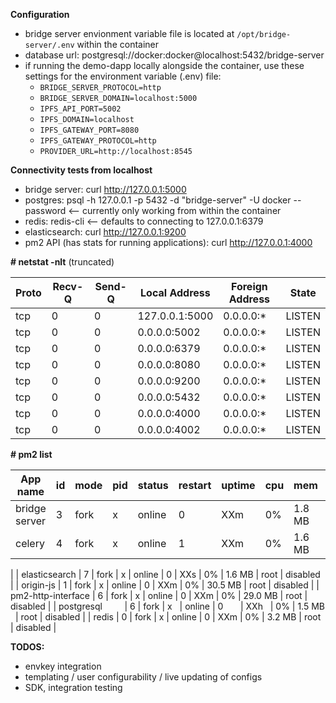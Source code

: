 **Configuration**
- bridge server envionment variable file is located at `/opt/bridge-server/.env` within the container
- database url: postgresql://docker:docker@localhost:5432/bridge-server
- if running the demo-dapp locally alongside the container, use these settings for the environment variable (.env) file:
    - `BRIDGE_SERVER_PROTOCOL=http`
    - `BRIDGE_SERVER_DOMAIN=localhost:5000`
    - `IPFS_API_PORT=5002`
    - `IPFS_DOMAIN=localhost`
    - `IPFS_GATEWAY_PORT=8080`
    - `IPFS_GATEWAY_PROTOCOL=http`
    - `PROVIDER_URL=http://localhost:8545`

**Connectivity tests from localhost**
- bridge server: curl http://127.0.0.1:5000
- postgres:  psql -h 127.0.0.1 -p 5432 -d "bridge-server" -U docker --password <-- currently only working from within the container
- redis: redis-cli <-- defaults to connecting to 127.0.0.1:6379
- elasticsearch: curl http://127.0.0.1:9200
- pm2 API (has stats for running applications): curl http://127.0.0.1:4000

**\# netstat -nlt** (truncated)

|Proto  | Recv-Q |Send-Q |Local Address     |      Foreign Address      |   State      |
| ----- | ------ | ----- | ---------------- | ------------------------- | ------------ |
|tcp    |    0   |   0   | 127.0.0.1:5000   |       0.0.0.0:*           |    LISTEN    |
|tcp    |    0   |   0   | 0.0.0.0:5002     |       0.0.0.0:*           |    LISTEN    |
|tcp    |    0   |   0   | 0.0.0.0:6379     |       0.0.0.0:*           |    LISTEN    |
|tcp    |    0   |   0   | 0.0.0.0:8080     |       0.0.0.0:*           |    LISTEN    |
|tcp    |    0   |   0   | 0.0.0.0:9200     |       0.0.0.0:*           |    LISTEN    |
|tcp    |    0   |   0   | 0.0.0.0:5432     |       0.0.0.0:*           |    LISTEN    |
|tcp    |    0   |   0   | 0.0.0.0:4000     |       0.0.0.0:*           |    LISTEN    |
|tcp    |    0   |   0   | 0.0.0.0:4002     |       0.0.0.0:*           |    LISTEN    |

**\# pm2 list**

| App name           | id | mode | pid  | status | restart | uptime | cpu | mem        | user | watching |
| ------------------ | -- | ----- | ---- | ------ | ------- | ------ | ---- | ---------- | ---- | -------- |
| bridge server      | 3  | fork | x    | online | 0       | XXm    | 0%  | 1.8 MB    | root | disabled |
| celery             | 4  | fork | x    | online | 1       | XXm    | 0%  | 1.6 MB    | root | disabled |
|
| elasticsearch      | 7  | fork | x    | online | 0       | XXs    | 0%  | 1.6 MB     | root | disabled |
| origin-js          | 1  | fork | x    | online | 0       | XXm    | 0%  | 30.5 MB    | root | disabled |
| pm2-http-interface | 6  | fork | x    | online | 0       | XXm    | 0%  | 29.0 MB    | root | disabled |
| postgresql         | 6  | fork | x    | online | 0       | XXh    | 0%  | 1.5 MB     | root | disabled |
| redis              | 0  | fork | x    | online | 0       | XXm    | 0%  | 3.2 MB     | root | disabled |


**TODOS:**
- envkey integration
- templating / user configurability / live updating of configs
- SDK, integration testing

